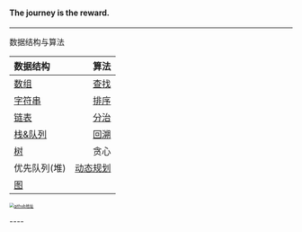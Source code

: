 #### The journey is the reward.

------

数据结构与算法

| 数据结构                                                     |                                                         算法 |
| :----------------------------------------------------------- | -----------------------------------------------------------: |
| [数组](http://coco66.info:88/leetcode/module/array.html)     |    [查找](http://coco66.info:88/leetcode/module/search.html) |
| [字符串](http://coco66.info:88/leetcode/module/string.html)  |   [排序](http://coco66.info:88/leetcode/module/sorting.html) |
| [链表](http://coco66.info:88/leetcode/module/linkedlist.html) | [分治](http://coco66.info:88/leetcode/module/divide_merge.html) |
| [栈&队列](http://coco66.info:88/leetcode/module/queue_stack.html) | [回溯](http://coco66.info:88/leetcode/module/backtrack.html) |
| [树](http://coco66.info:88/leetcode/module/binarytree.html)  |                                                         贪心 |
| 优先队列(堆)                                                 | [动态规划](http://coco66.info:88/leetcode/module/dynamic.html) |
| [图](http://coco66.info:88/leetcode/module/graph.html)       |                                                              |

<p> 
<a href="https://github.com/xiaotoudou/LeetCode-Solutiones">
<img src="http://coco66.info:88/leetcode/picture/github.png" alt="github地址" style="zoom:50%;" /></a>
</p>
----

